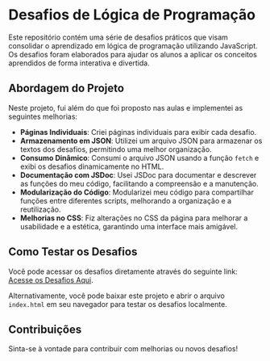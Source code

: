 

# Desafios de Lógica de Programação

Este repositório contém uma série de desafios práticos que visam consolidar o aprendizado em lógica de programação utilizando JavaScript. Os desafios foram elaborados para ajudar os alunos a aplicar os conceitos aprendidos de forma interativa e divertida.

## Abordagem do Projeto

Neste projeto, fui além do que foi proposto nas aulas e implementei as seguintes melhorias:

- **Páginas Individuais**: Criei páginas individuais para exibir cada desafio.
- **Armazenamento em JSON**: Utilizei um arquivo JSON para armazenar os textos dos desafios, permitindo uma melhor organização.
- **Consumo Dinâmico**: Consumi o arquivo JSON usando a função `fetch` e exibi os desafios dinamicamente no HTML.
- **Documentação com JSDoc**: Usei JSDoc para documentar e descrever as funções do meu código, facilitando a compreensão e a manutenção.
- **Modularização do Código**: Modularizei meu código para compartilhar funções entre diferentes scripts, melhorando a organização e a reutilização.
- **Melhorias no CSS**: Fiz alterações no CSS da página para melhorar a usabilidade e a estética, garantindo uma interface mais amigável.

## Como Testar os Desafios

Você pode acessar os desafios diretamente através do seguinte link: [Acesse os Desafios Aqui](https://christian-rui.github.io/mergulhe-com-js-desafios/index.html).

Alternativamente, você pode baixar este projeto e abrir o arquivo `index.html` em seu navegador para testar os desafios localmente.

## Contribuições

Sinta-se à vontade para contribuir com melhorias ou novos desafios!
